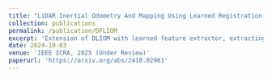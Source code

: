 ```yaml
---
title: "LiDAR Inertial Odometry And Mapping Using Learned Registration-Relevant Features"
collection: publications
permalink: /publication/DFLIOM
excerpt: 'Extension of DLIOM with learned feature extractor, extracting points relevant to SLAM registration objectives, for robust LIOM with significantly reduced memory usage.'
date: 2024-10-03
venue: 'IEEE ICRA, 2025 (Under Review)'
paperurl: 'https://arxiv.org/abs/2410.02961'
---
```

